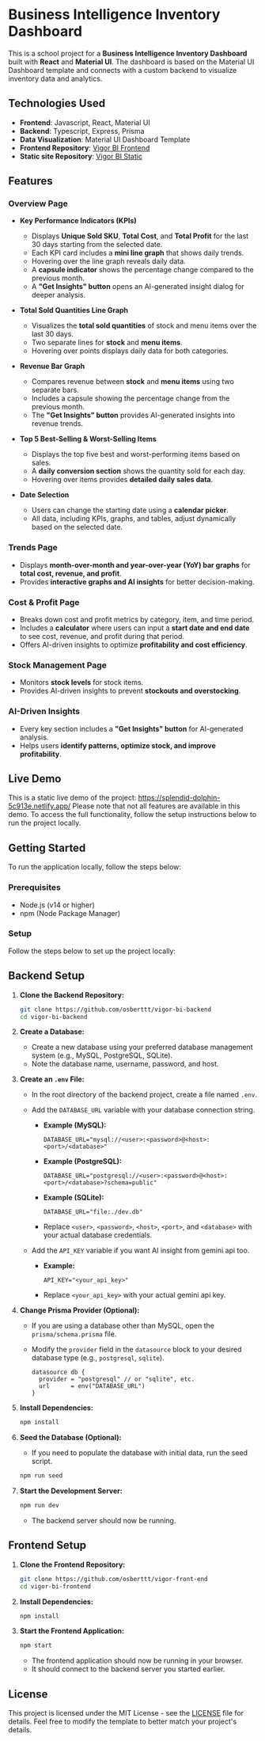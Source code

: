# Business Intelligence Inventory Dashboard

This is a school project for a **Business Intelligence Inventory Dashboard** built with **React** and **Material UI**. The dashboard is based on the Material UI Dashboard template and connects with a custom backend to visualize inventory data and analytics.

## Technologies Used

- **Frontend**: Javascript, React, Material UI
- **Backend**: Typescript, Express, Prisma
- **Data Visualization**: Material UI Dashboard Template
- **Frontend Repository**: [Vigor BI Frontend](https://github.com/osberttt/vigor-bi-frontend)
- **Static site Repository**: [Vigor BI Static](https://github.com/osberttt/vigor-bi-static)

## Features

### Overview Page
- **Key Performance Indicators (KPIs)**
  - Displays **Unique Sold SKU**, **Total Cost**, and **Total Profit** for the last 30 days starting from the selected date.
  - Each KPI card includes a **mini line graph** that shows daily trends.
  - Hovering over the line graph reveals daily data.
  - A **capsule indicator** shows the percentage change compared to the previous month.
  - A **"Get Insights" button** opens an AI-generated insight dialog for deeper analysis.

- **Total Sold Quantities Line Graph**
  - Visualizes the **total sold quantities** of stock and menu items over the last 30 days.
  - Two separate lines for **stock** and **menu items**.
  - Hovering over points displays daily data for both categories.

- **Revenue Bar Graph**
  - Compares revenue between **stock** and **menu items** using two separate bars.
  - Includes a capsule showing the percentage change from the previous month.
  - The **"Get Insights" button** provides AI-generated insights into revenue trends.

- **Top 5 Best-Selling & Worst-Selling Items**
  - Displays the top five best and worst-performing items based on sales.
  - A **daily conversion section** shows the quantity sold for each day.
  - Hovering over items provides **detailed daily sales data**.

- **Date Selection**
  - Users can change the starting date using a **calendar picker**.
  - All data, including KPIs, graphs, and tables, adjust dynamically based on the selected date.

### Trends Page
- Displays **month-over-month and year-over-year (YoY) bar graphs** for **total cost, revenue, and profit**.
- Provides **interactive graphs and AI insights** for better decision-making.

### Cost & Profit Page
- Breaks down cost and profit metrics by category, item, and time period.
- Includes a **calculator** where users can input a **start date and end date** to see cost, revenue, and profit during that period.
- Offers AI-driven insights to optimize **profitability and cost efficiency**.

### Stock Management Page
- Monitors **stock levels** for stock items.
- Provides AI-driven insights to prevent **stockouts and overstocking**.

### AI-Driven Insights
- Every key section includes a **"Get Insights" button** for AI-generated analysis.
- Helps users **identify patterns, optimize stock, and improve profitability**.

## Live Demo

This is a static live demo of the project: https://splendid-dolphin-5c913e.netlify.app/
Please note that not all features are available in this demo. To access the full functionality, follow the setup instructions below to run the project locally.

## Getting Started

To run the application locally, follow the steps below:

### Prerequisites

- Node.js (v14 or higher)
- npm (Node Package Manager)

### Setup

Follow the steps below to set up the project locally:

## Backend Setup

1.  **Clone the Backend Repository:**

    ```bash
    git clone https://github.com/osberttt/vigor-bi-backend
    cd vigor-bi-backend
    ```

2.  **Create a Database:**

    * Create a new database using your preferred database management system (e.g., MySQL, PostgreSQL, SQLite).
    * Note the database name, username, password, and host.

3.  **Create an `.env` File:**

    * In the root directory of the backend project, create a file named `.env`.
    * Add the `DATABASE_URL` variable with your database connection string.

        * **Example (MySQL):**

            ```
            DATABASE_URL="mysql://<user>:<password>@<host>:<port>/<database>"
            ```

        * **Example (PostgreSQL):**

            ```
            DATABASE_URL="postgresql://<user>:<password>@<host>:<port>/<database>?schema=public"
            ```

        * **Example (SQLite):**

            ```
            DATABASE_URL="file:./dev.db"
            ```

        * Replace `<user>`, `<password>`, `<host>`, `<port>`, and `<database>` with your actual database credentials.
    * Add the `API_KEY` variable if you want AI insight from gemini api too.

        * **Example:**

            ```
            API_KEY="<your_api_key>"
            ```
        * Replace `<your_api_key>` with your actual gemini api key.

4.  **Change Prisma Provider (Optional):**

    * If you are using a database other than MySQL, open the `prisma/schema.prisma` file.
    * Modify the `provider` field in the `datasource` block to your desired database type (e.g., `postgresql`, `sqlite`).

        ```prisma
        datasource db {
          provider = "postgresql" // or "sqlite", etc.
          url      = env("DATABASE_URL")
        }
        ```

5.  **Install Dependencies:**

    ```bash
    npm install
    ```

6.  **Seed the Database (Optional):**

    * If you need to populate the database with initial data, run the seed script.

    ```bash
    npm run seed
    ```

7.  **Start the Development Server:**

    ```bash
    npm run dev
    ```

    * The backend server should now be running.

## Frontend Setup

1.  **Clone the Frontend Repository:**

    ```bash
    git clone https://github.com/osberttt/vigor-front-end
    cd vigor-bi-frontend
    ```

2.  **Install Dependencies:**

    ```bash
    npm install
    ```

3.  **Start the Frontend Application:**

    ```bash
    npm start
    ```

    * The frontend application should now be running in your browser.
    * It should connect to the backend server you started earlier.

## License

This project is licensed under the MIT License - see the [LICENSE](LICENSE) file for details.
Feel free to modify the template to better match your project's details.
